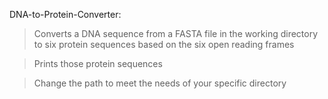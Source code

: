 DNA-to-Protein-Converter:

> Converts a DNA sequence from a FASTA file in the working directory to six protein sequences based on the six open reading frames

> Prints those protein sequences

> Change the path to meet the needs of your specific directory
